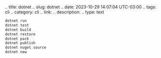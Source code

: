 .. title: dotnet
.. slug: dotnet
.. date: 2023-10-29 14:07:04 UTC-03:00
.. tags: cli
.. category: cli 
.. link: 
.. description: 
.. type: text


```bash
dotnet run
dotnet test
dotnet build
dotnet restore
dotnet pack
dotnet publish
dotnet nuget source
dotnet new 
```